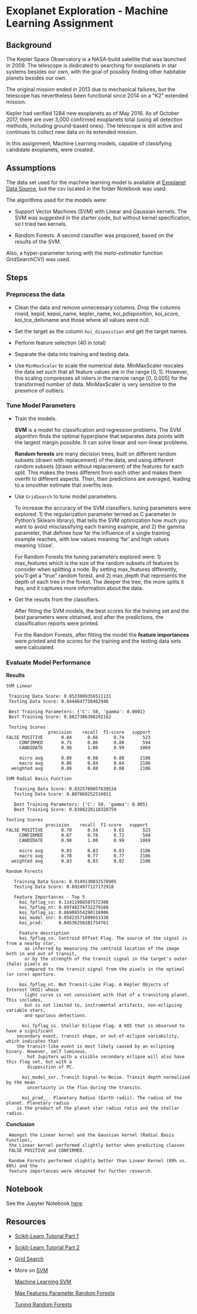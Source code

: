 # Exoplanet Exploration - Machine Learning Assignment

## Background

The Kepler Space Observatory is a NASA-build satellite that was launched in 2009. The telescope
is dedicated to searching for exoplanets in star systems besides our own, with the  goal 
of possibly finding other habitable planets besides our own. 

The original mission ended in 2013 due to mechanical failures, but the telescope has
nevertheless been functional since 2014 on a "K2" extended mission.

Kepler had verified 1284 new exoplanets as of May 2016. As of October 2017, there are over 
3,000 confirmed exoplanets total (using all detection methods, including ground-based ones). 
The telescope is still active and continues to collect new data on its extended mission.

In this assignment, Machine Learning models, capable of classifying candidate exoplanets, 
were created.


## Assumptions

The data set used for the machine learning model is available at [Exoplanet Data Source](https://www.kaggle.com/nasa/kepler-exoplanet-search-results), but the csv located in the folder Notebook was used.

The algorithms used for the models were:

- Support Vector Machines (SVM) with Linear and Gaussian kernels. The SVM was suggested in the starter code, but 
   without kernel specification, so I tried two kernels.

- Random Forests. A second classifier was proposed, based on the results of the SVM.

Also, a hyper-parameter tuning with the *meta-estimator* function GridSearchCV() was used.
  

## Steps

### Preprocess the data

 * Clean the data and remove unnecessary columns. 
  Drop the columns rowid, kepid, kepoi_name, kepler_name, koi_pdisposition, koi_score, 
  koi_tce_delivname and those where all values were null.

 * Set the target as the column `koi_disposition` and get the target names.

 * Perform feature selection (40 in total)

 * Separate the data into training and testing data.
 
 * Use `MinMaxScaler` to scale the numerical data. 
   MinMaxScaler rescales the data set such that all feature values are in the range [0, 1].
   However, this scaling compresses all inliers in the narrow range [0, 0.005] 
   for the transformed number of data.
   MinMaxScaler is very sensitive to the presence of outliers.


### Tune Model Parameters

 * Train the models.
 
   __SVM__ is a model for classification and regression problems.  The SVM algorithm 
   finds the optimal hyperplane that separates data points with the largest margin possible. 
   It can solve linear and non-linear problems. 
 
 
   __Random forests__ are many decision trees, built on different random subsets (drawn 
   with replacement) of the data, and using different random subsets (drawn without 
   replacement) of the features for each split.  This makes the trees different from each other
   and makes them overfit to different aspects. Then, their predictions are averaged, 
   leading to a smoother estimate that overfits less.

 
 * Use `GridSearch` to tune model parameters.
 
   To increase the accuracy of the SVM classifiers, tuning parameters were explored: 1) the 
   regularization parameter termed as C parameter in Python’s Sklearn library), 
   that tells the SVM optimization how much you want to avoid misclassifying each training 
   example, and 2) the gamma parameter, that defines how far the influence 
   of a single training example reaches, with low values meaning ‘far’ and high values 
   meaning ‘close’. 
 
   For Random Forests the tuning parameters explored were: 1) max_features which is 
   the size of the random subsets of features to consider when splitting a node. 
   By setting max_features differently, you'll get a "true" random forest, and 
   2) max_depth that represents the depth of each tree in the forest. The deeper the 
   tree, the more splits it has, and it captures more information about the data. 

 * Get the results from the classifiers.

   After fitting the SVM models, the best scores for the training set and the best parameters
   were obtained, and after the predictions, the classification reports were printed.

   For the Random Forests, after fitting the model the __feature importances__ were printed 
   and the scores for the training and the testing data sets were calculated.
 

### Evaluate Model Performance

  __Results__

  `SVM Linear`
  
	 Training Data Score: 0.8533089356511131
	 Testing Data Score: 0.8444647758462946

	 Best Training Parameters: {'C': 50, 'gamma': 0.0001}
	 Best Training Score: 0.8827386398292162
 
	 Testing Scores
	                precision    recall  f1-score   support
	FALSE POSITIVE       0.84      0.66      0.74       523
	     CONFIRMED       0.75      0.86      0.80       594
	     CANDIDATE       0.98      1.00      0.99      1069

	     micro avg       0.88      0.88      0.88      2186
	     macro avg       0.86      0.84      0.84      2186
	  weighted avg       0.88      0.88      0.88      2186
  
  `SVM Radial Basis Function`
  
       Training Data Score: 0.8325709057639524
       Testing Data Score: 0.807868252516011
	 
       Best Training Parameters: {'C': 50, 'gamma': 0.005}
       Best Training Score: 0.8388228118328759

	Testing Scores
	               precision    recall  f1-score   support
    FALSE POSITIVE       0.70      0.54      0.61       523
	     CONFIRMED       0.67      0.78      0.72       594
	     CANDIDATE       0.98      1.00      0.99      1069

	     micro avg       0.83      0.83      0.83      2186
	     macro avg       0.78      0.77      0.77      2186
	  weighted avg       0.83      0.83      0.82      2186
  
  `Random Forests`
   
       Training Data Score: 0.9149130832570905
       Testing Data Score: 0.8924977127172918
	 
       Feature Importances - Top 5
	     koi_fpflag_co: 0.11411908507572308
	     koi_fpflag_nt: 0.09748274732279168
	     koi_fpflag_ss: 0.06908554290116906
	     koi_model_snr: 0.05823571099653338
	     koi_prad:      0.04536258281754761

	     Feature description
	     koi_fpflag_co. Centroid Offset Flag. The source of the signal is from a nearby star, 
	       as inferred by measuring the centroid location of the image both in and out of transit, 
	       or by the strength of the transit signal in the target's outer (halo) pixels as 
	       compared to the transit signal from the pixels in the optimal (or core) aperture.
	  
	     koi_fpflag_nt. Not Transit-Like Flag. A Kepler Objects of Interest (KOI) whose 
	       light curve is not consistent with that of a transiting planet. This includes, 
	       but is not limited to, instrumental artifacts, non-eclipsing variable stars, 
	       and spurious detections.
		 
	      koi_fpflag_ss. Stellar Eclipse Flag. A KOI that is observed to have a significant 
		secondary event, transit shape, or out-of-eclipse variability, which indicates that 
		the transit-like event is most likely caused by an eclipsing binary. However, self luminous,
	        hot Jupiters with a visible secondary eclipse will also have this flag set, but with a 
	        disposition of PC.
		 
	      koi_model_snr. Transit Signal-to-Noise. Transit depth normalized by the mean 
	        uncertainty in the flux during the transits.
		 
	      koi_prad__. Planetary Radius (Earth radii). The radius of the planet. Planetary radius 
		is the product of the planet star radius ratio and the stellar radius.


  __Conclusion__

     Amongst the Linear kernel and the Gaussian kernel (Radial Basis Function), 
     the Linear kernel performed slightly better when predicting classes 
	 FALSE POSITIVE and CONFIRMED. 
	 
     Random Forests performed slightly better than Linear Kernel (89% vs. 88%) and the
	 feature importances were obtained for further research.


## Notebook

See the Jupyter Notebook [here](/Notebook/exoplanet.ipynb).

	 
## Resources

* [Scikit-Learn Tutorial Part 1](https://www.youtube.com/watch?v=4PXAztQtoTg)

* [Scikit-Learn Tutorial Part 2](https://www.youtube.com/watch?v=gK43gtGh49o&t=5858s)

* [Grid Search](https://scikit-learn.org/stable/modules/grid_search.html)

* More on
  [SVM](https://towardsdatascience.com/https-medium-com-pupalerushikesh-svm-f4b42800e989)
  
  [Machine Learning SVM](https://medium.com/machine-learning-101/chapter-2-svm-support-vector-machine-theory-f0812effc72)
  
  [Max Features Parameter Random Forests](https://stackoverflow.com/questions/23939750/understanding-max-features-parameter-in-randomforestregressor)
  
  [Tuning Random Forests](https://medium.com/all-things-ai/in-depth-parameter-tuning-for-random-forest-d67bb7e920d)
